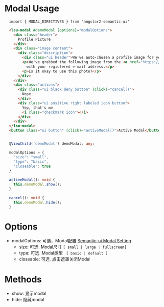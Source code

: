 # Modal Usage

```typesctript
  import { MODAL_DIRECTIVES } from 'angular2-semantic-ui'
```
```html
  <lsu-modal #demoModal [options]="modalOptions">
    <div class="header">
      Profile Picture
    </div>
    <div class="image content">
      <div class="description">
        <div class="ui header">We've auto-chosen a profile image for you.</div>
        <p>We've grabbed the following image from the <a href="https://www.gravatar.com" target="_blank">gravatar</a> image associated
          with your registered e-mail address.</p>
        <p>Is it okay to use this photo?</p>
      </div>
    </div>
    <div class="actions">
      <div class="ui black deny button" (click)="cancel()">
        Nope
      </div>
      <div class="ui positive right labeled icon button">
        Yep, that's me
        <i class="checkmark icon"></i>
      </div>
    </div>
  </lsu-modal>
  <button class="ui button" (click)="activeModal()">Active Modal</button>
```
```typescript

  @ViewChild('demoModal') demoModal: any;

  modalOptions = {
    "size": "small",
    "type": "basic",
    "closeable": true
  }
  
  activeModal(): void {
    this.demoModal.show();
  }

  cancel(): void {
    this.demoModal.hide();
  }
```

# Options
- modalOptions: 可选，Modal配置 <a href="http://semantic-ui.com/modules/modal.html#/settings">Semantic-ui Modal Setting</a>
  - size: 可选. Modal尺寸 ` [ small | large | fullscreen] `
  - type: 可选. Modal类型 ` [ basic | default ]`
  - closeable: 可选. 点击遮罩关闭Modal

# Methods
- show: 显示modal 
- hide: 隐藏modal
